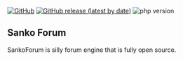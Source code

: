 <p>
  <a href="https://github.com/videosambo/SankoForum/blob/master/LICENSE"><img alt="GitHub" src="https://img.shields.io/github/license/videosambo/SankoForum"></a>
  <a href="https://github.com/videosambo/SankoForum/releases/tag/1.0"><img alt="GitHub release (latest by date)" src="https://img.shields.io/github/v/release/videosambo/SankoForum"></a>
  <a href""><img alt="php version" src="https://img.shields.io/badge/php-%5E7.3.2-green"></a>
</p>

## Sanko Forum

SankoForum is silly forum engine that is fully open source. 
